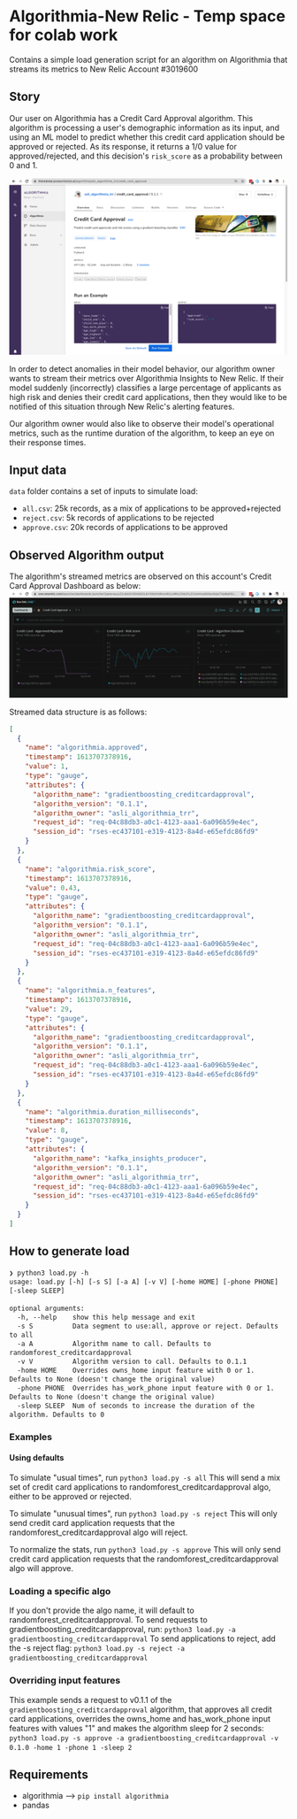 # Algorithmia-New Relic - Temp space for colab work
Contains a simple load generation script for an algorithm on Algorithmia that streams its metrics to New Relic Account #3019600

## Story
Our user on Algorithmia has a Credit Card Approval algorithm. This algorithm is processing a user's demographic information as its input, and using an ML model to predict whether this credit card application should be approved or rejected. As its response, it returns a 1/0 value for approved/rejected, and this decision's `risk_score` as a probability between 0 and 1.

![](images/algorithm.png)

In order to detect anomalies in their model behavior, our algorithm owner wants to stream their metrics over Algorithmia Insights to New Relic. If their model suddenly (incorrectly) classifies a large percentage of applicants as high risk and denies their credit card applications, then they would like to be notified of this situation through New Relic's alerting features.

Our algorithm owner would also like to observe their model's operational metrics, such as the runtime duration of the algorithm, to keep an eye on their response times. 

## Input data

`data` folder contains a set of inputs to simulate load:
- `all.csv`: 25k records, as a mix of applications to be approved+rejected
- `reject.csv`: 5k records of applications to be rejected
- `approve.csv`: 20k records of applications to be approved


## Observed Algorithm output
The algorithm's streamed metrics are observed on this account's Credit Card Approval Dashboard as below:
![](images/dashboard.png)

Streamed data structure is as follows:
```json
[
  {
    "name": "algorithmia.approved",
    "timestamp": 1613707378916,
    "value": 1,
    "type": "gauge",
    "attributes": {
      "algorithm_name": "gradientboosting_creditcardapproval",
      "algorithm_version": "0.1.1",
      "algorithm_owner": "asli_algorithmia_trr",
      "request_id": "req-04c88db3-a0c1-4123-aaa1-6a096b59e4ec",
      "session_id": "rses-ec437101-e319-4123-8a4d-e65efdc86fd9"
    }
  },
  {
    "name": "algorithmia.risk_score",
    "timestamp": 1613707378916,
    "value": 0.43,
    "type": "gauge",
    "attributes": {
      "algorithm_name": "gradientboosting_creditcardapproval",
      "algorithm_version": "0.1.1",
      "algorithm_owner": "asli_algorithmia_trr",
      "request_id": "req-04c88db3-a0c1-4123-aaa1-6a096b59e4ec",
      "session_id": "rses-ec437101-e319-4123-8a4d-e65efdc86fd9"
    }
  },
  {
    "name": "algorithmia.n_features",
    "timestamp": 1613707378916,
    "value": 29,
    "type": "gauge",
    "attributes": {
      "algorithm_name": "gradientboosting_creditcardapproval",
      "algorithm_version": "0.1.1",
      "algorithm_owner": "asli_algorithmia_trr",
      "request_id": "req-04c88db3-a0c1-4123-aaa1-6a096b59e4ec",
      "session_id": "rses-ec437101-e319-4123-8a4d-e65efdc86fd9"
    }
  },
  {
    "name": "algorithmia.duration_milliseconds",
    "timestamp": 1613707378916,
    "value": 8,
    "type": "gauge",
    "attributes": {
      "algorithm_name": "kafka_insights_producer",
      "algorithm_version": "0.1.1",
      "algorithm_owner": "asli_algorithmia_trr",
      "request_id": "req-04c88db3-a0c1-4123-aaa1-6a096b59e4ec",
      "session_id": "rses-ec437101-e319-4123-8a4d-e65efdc86fd9"
    }
  }
]
```

## How to generate load

```
❯ python3 load.py -h                                  
usage: load.py [-h] [-s S] [-a A] [-v V] [-home HOME] [-phone PHONE] [-sleep SLEEP]

optional arguments:
  -h, --help    show this help message and exit
  -s S          Data segment to use:all, approve or reject. Defaults to all
  -a A          Algorithm name to call. Defaults to randomforest_creditcardapproval
  -v V          Algorithm version to call. Defaults to 0.1.1
  -home HOME    Overrides owns_home input feature with 0 or 1. Defaults to None (doesn't change the original value)
  -phone PHONE  Overrides has_work_phone input feature with 0 or 1. Defaults to None (doesn't change the original value)
  -sleep SLEEP  Num of seconds to increase the duration of the algorithm. Defaults to 0
```

### Examples 

#### Using defaults
To simulate "usual times", run `python3 load.py -s all`
This will send a mix set of credit card applications to randomforest_creditcardapproval algo, either to be approved or rejected.

To simulate "unusual times", run `python3 load.py -s reject`
This will only send credit card application requests that the randomforest_creditcardapproval algo will reject.

To normalize the stats, run `python3 load.py -s approve`
This will only send credit card application requests that the randomforest_creditcardapproval algo will approve.

### Loading a specific algo
If you don't provide the algo name, it will default to randomforest_creditcardapproval.
To send requests to gradientboosting_creditcardapproval, run: `python3 load.py -a gradientboosting_creditcardapproval`
To send applications to reject, add the -s reject flag: `python3 load.py -s reject -a gradientboosting_creditcardapproval`

### Overriding input features
This example sends a request to v0.1.1 of the `gradientboosting_creditcardapproval` algorithm, that approves all credit card applications, overrides the owns_home and has_work_phone input features with values "1" and makes the algorithm sleep for 2 seconds:
`python3 load.py -s approve -a gradientboosting_creditcardapproval -v 0.1.0 -home 1 -phone 1 -sleep 2`



## Requirements
- algorithmia --> `pip install algorithmia`
- pandas
